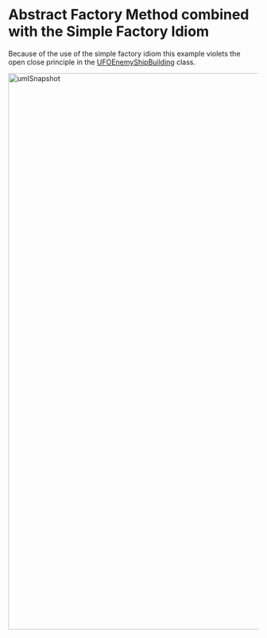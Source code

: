 # Abstract Factory Method combined with the Simple Factory Idiom

Because of the use of the simple factory idiom this example violets the open close principle in the [UFOEnemyShipBuilding](https://github.com/EnnioSileno/Design-Pattern-Collection/blob/abstract_factory_examples/src/main/java/ch/ennio/sileno/creational/abstractfactory/ufocreationv1/UFOEnemyShipBuilding.java) class.

<img width="1119" alt="umlSnapshot" src="https://user-images.githubusercontent.com/61289714/201157812-366a25ca-c117-4c40-b32e-4d2ea9796f2c.png">
